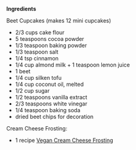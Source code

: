 __Ingredients__

Beet Cupcakes 
(makes 12 mini cupcakes)


- 2/3 cups cake flour 
- 5 teaspoons cocoa powder
- 1/3 teaspoon baking powder 
- 1/3 teaspoon salt 
- 1/4 tsp cinnamon
- 1/4 cup almond milk + 1 teaspoon lemon juice 
- 1 beet
- 1/4 cup silken tofu
- 1/4 cup coconut oil, melted
- 1/2 cup sugar
- 1/2 teaspoons vanilla extract 
- 2/3 teaspoons white vinegar 
- 1/4 teaspoon baking soda 
- dried beet chips for decoration

Cream Cheese Frosting:

- 1 recipe [Vegan Cream Cheese Frosting](http://eastmeetskitchen.com/recipes/vegan-cream-cheese-frosting.html)

